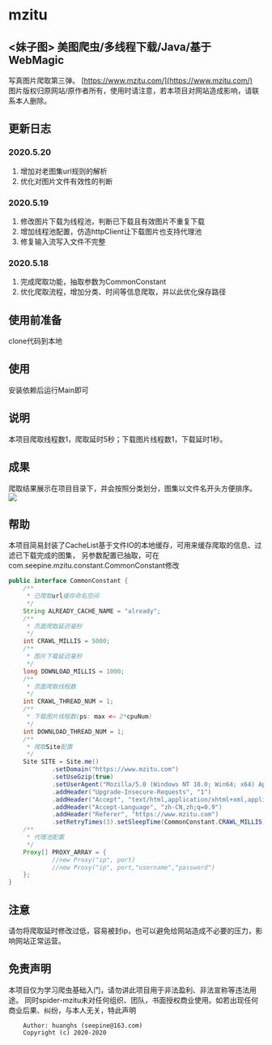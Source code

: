 # mzitu
## <妹子图> 美图爬虫/多线程下载/Java/基于WebMagic

写真图片爬取第三弹。
[https://www.mzitu.com/](https://www.mzitu.com/)  
图片版权归原网站/原作者所有，使用时请注意，若本项目对网站造成影响，请联系本人删除。   
## 更新日志
### 2020.5.20
1. 增加对老图集url规则的解析
2. 优化对图片文件有效性的判断

### 2020.5.19
1. 修改图片下载为线程池，判断已下载且有效图片不重复下载
2. 增加线程池配置，仿造httpClient让下载图片也支持代理池
3. 修复输入流写入文件不完整

### 2020.5.18
1. 完成爬取功能，抽取参数为CommonConstant
2. 优化爬取流程，增加分类、时间等信息爬取，并以此优化保存路径

## 使用前准备
clone代码到本地

## 使用
安装依赖后运行Main即可

## 说明
本项目爬取线程数1，爬取延时5秒；下载图片线程数1，下载延时1秒。

## 成果
爬取结果展示在项目目录下，并会按照分类划分，图集以文件名开头方便排序。
![](https://pic.downk.cc/item/5ec37351c2a9a83be5b09e48.png)
 
## 帮助
本项目简易封装了CacheList基于文件IO的本地缓存，可用来缓存爬取的信息、过滤已下载完成的图集，
另参数配置已抽取，可在com.seepine.mzitu.constant.CommonConstant修改
```java
public interface CommonConstant {
    /**
     * 已爬取url缓存命名空间
     */
    String ALREADY_CACHE_NAME = "already";
    /**
     * 页面爬取延迟毫秒
     */
    int CRAWL_MILLIS = 5000;
    /**
     * 图片下载延迟毫秒
     */
    long DOWNLOAD_MILLIS = 1000;
    /**
     * 页面爬取线程数
     */
    int CRAWL_THREAD_NUM = 1;
    /**
     * 下载图片线程数(ps: max <= 2*cpuNum)
     */
    int DOWNLOAD_THREAD_NUM = 1;
    /**
     * 爬取Site配置
     */
    Site SITE = Site.me()
            .setDomain("https://www.mzitu.com")
            .setUseGzip(true)
            .setUserAgent("Mozilla/5.0 (Windows NT 10.0; Win64; x64) AppleWebKit/537.36 (KHTML, like Gecko) Chrome/81.0.4044.138 Safari/537.36")
            .addHeader("Upgrade-Insecure-Requests", "1")
            .addHeader("Accept", "text/html,application/xhtml+xml,application/xml;q=0.9,image/webp,image/apng,*/*;q=0.8,application/signed-exchange;v=b3;q=0.9")
            .addHeader("Accept-Language", "zh-CN,zh;q=0.9")
            .addHeader("Referer", "https://www.mzitu.com")
            .setRetryTimes(3).setSleepTime(CommonConstant.CRAWL_MILLIS);
    /**
     * 代理池配置
     */
    Proxy[] PROXY_ARRAY = {
            //new Proxy("ip", port)
            //new Proxy("ip", port,"username","password")
    };
}
```

## 注意
请勿将爬取延时修改过低，容易被封ip，也可以避免给网站造成不必要的压力，影响网站正常运营。

## 免责声明
本项目仅为学习爬虫基础入门，请勿讲此项目用于非法盈利、非法宣称等违法用途。
同时spider-mzitu未对任何组织、团队，书面授权商业使用。如若出现任何商业后果、纠纷，与本人无关，特此声明
````
    Author: huanghs (seepine@163.com)
    Copyright (c) 2020-2020
````